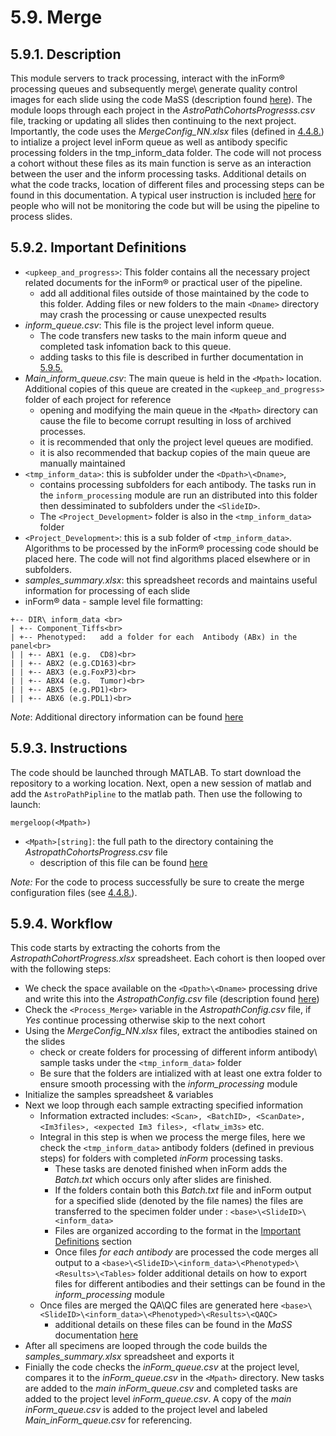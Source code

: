 # 5.9. Merge

## 5.9.1. Description
This module servers to track processing, interact with the inForm® processing queues and subsequently merge\ generate quality control images for each slide using the code MaSS (description found [here](https://github.com/AstroPathJHU/MaSS/tree/master#merge-a-single-sample-mass)). The module loops through each project in the *AstroPathCohortsProgresss.csv* file, tracking or updating all slides then continuing to the next project. Importantly, the code uses the *MergeConfig_NN.xlsx* files (defined in [4.4.8.](../../scans/docs/scanning/MergeConfigTables.md#448-mergeconfig-tables)) to intialize a project level inForm queue as well as antibody specific processing folders in the tmp_inform_data folder. The code will not process a cohort without these files as its main function is serve as an interaction between the user and the inform processing tasks. Additional details on what the code tracks, location of different files and processing steps can be found in this documentation. A typical user instruction is included [here](../docs/TypicalUserInstructions.md#532-typical-user-instructions) for people who will not be monitoring the code but will be using the pipeline to process slides.

## 5.9.2. Important Definitions

- ```<upkeep_and_progress>```: This folder contains all the necessary project related documents for the inForm® or practical user of the pipeline. 
   - add all additional files outside of those maintained by the code to this folder. Adding files or new folders to the main ```<Dname>``` directory may crash the processing or cause unexpected results
- *inform_queue.csv*: This file is the project level inform queue. 
   - The code transfers new tasks to the main inform queue and completed task infomation back to this queue.
   - adding tasks to this file is described in further documentation in [5.9.5.](../vminform/docs/AddingSlidestotheinFormQueue.md)
- *Main_inform_queue.csv*: The main queue is held in the ```<Mpath>``` location. Additional copies of this queue are created in the ```<upkeep_and_progress>``` folder of each project for reference
   - opening and modifying the main queue in the ```<Mpath>``` directory can cause the file to become corrupt resulting in loss of archived processes.
   - it is recommended that only the project level queues are modified.
   - it is also recommended that backup copies of the main queue are manually maintained
- ```<tmp_inform_data>```: this is subfolder under the ```<Dpath>\<Dname>```, 
  - contains processing subfolders for each antibody. The tasks run in the ```inform_processing``` module are run an distributed into this folder then dessiminated to subfolders under the ```<SlideID>```. 
  - The ```<Project_Development>``` folder is also in the ```<tmp_inform_data>``` folder
- ```<Project_Development>```: this is a sub folder of ```<tmp_inform_data>```. Algorithms to be processed by the inForm® processing code should be placed here. The code will not find algorithms placed elsewhere or in subfolders.
- *samples_summary.xlsx*: this spreadsheet records and maintains useful information for processing of each slide
- inForm® data - sample level file formatting:
```
+--	DIR\ inform_data <br>
| +-- Component_Tiffs<br>
| +-- Phenotyped:	add a folder for each  Antibody (ABx) in the panel<br>
| | +-- ABX1 (e.g.	CD8)<br>
| | +-- ABX2 (e.g.CD163)<br>
| | +-- ABX3 (e.g.FoxP3)<br>
| | +-- ABX4 (e.g.	Tumor)<br>
| | +-- ABX5 (e.g.PD1)<br>
| | +-- ABX6 (e.g.PDL1)<br>
```

*Note*: Additional directory information can be found [here](../../scans/docs/DirectoryOrganization.md#46-directory-organization)

## 5.9.3. Instructions
The code should be launched through MATLAB. To start download the repository to a working location. Next, open a new session of matlab and add the ```AstroPathPipline``` to the matlab path. Then use the following to launch:   
``` 
mergeloop(<Mpath>)
```
- ```<Mpath>[string]```: the full path to the directory containing the *AstropathCohortsProgress.csv* file
   - description of this file can be found [here](../../scans/docs/AstroPathProcessingDirectoryandInitializingProjects.md#451-astropath_processing-directory)

*Note:* For the code to process successfully be sure to create the merge configuration files (see [4.4.8.](../../scans/docs/scanning/MergeConfigTables.md#448-mergeconfig-tables)).

## 5.9.4. Workflow
This code starts by extracting the cohorts from the *AstropathCohortProgress.xlsx* spreadsheet. Each cohort is then looped over with the following steps:
- We check the space available on the ```<Dpath>\<Dname>``` processing drive and write this into the *AstropathConfig.csv* file (description found [here](../../scans/docs/AstroPathProcessingDirectoryandInitializingProjects.md#451-astropath_processing-directory))
- Check the ```<Process_Merge>``` variable in the *AstropathConfig.csv* file, if *Yes* continue processing otherwise skip to the next cohort
- Using the *MergeConfig_NN.xlsx* files, extract the antibodies stained on the slides
  - check or create folders for processing of different inform antibody\ sample tasks under the ```<tmp_inform_data>``` folder
  - Be sure that the folders are intialized with at least one extra folder to ensure smooth processing with the *inform_processing* module
- Initialize the samples spreadsheet & variables
- Next we loop through each sample extracting specified information
  - Information extracted includes: ```<Scan>, <BatchID>, <ScanDate>, <Im3files>, <expected Im3 files>, <flatw_im3s>``` etc. 
  - Integral in this step is when we process the merge files, here we check the ```<tmp_inform_data>``` antibody folders (defined in previous steps) for folders with completed *inForm* processing tasks. 
    - These tasks are denoted finished when inForm adds the *Batch.txt* which occurs only after slides are finished. 
    - If the folders contain both this *Batch.txt* file and inForm output for a specified slide (denoted by the file names) the files are transferred to the specimen folder under : ```<base>\<SlideID>\<inform_data>```
    - Files are organized according to the format in the [Important Definitions](#592-important-definitions) section
    - Once files *for each antibody* are processed the code merges all output to a ```<base>\<SlideID>\<inform_data>\<Phenotyped>\<Results>\<Tables>``` folder additional details on how to export files for different antibodies and their settings can be found in the *inform_processing* module
  - Once files are merged the QA\QC files are generated here  ```<base>\<SlideID>\<inform_data>\<Phenotyped>\<Results>\<QAQC>```
    - additional details on these files can be found in the *MaSS* documentation [here](MaSS#merge-a-single-sample-mass)
- After all specimens are looped through the code builds the *samples_summary.xlsx* spreadsheet and exports it
- Finially the code checks the *inForm_queue.csv* at the project level, compares it to the *inForm_queue.csv* in the ```<Mpath>``` directory. New tasks are added to the *main* *inForm_queue.csv* and completed tasks are added to the project level *inForm_queue.csv*. A copy of the *main* *inForm_queue.csv* is added to the project level and labeled *Main_inForm_queue.csv* for referencing.

